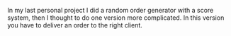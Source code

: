 
In my last personal project I did a random order generator with a score system, then I thought to do one version more complicated. 
In this version you have to deliver an order to the right client.
